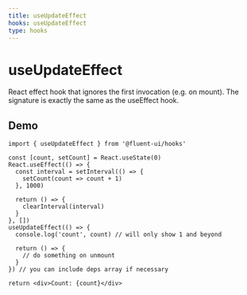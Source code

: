 ```yaml
---
title: useUpdateEffect
hooks: useUpdateEffect
type: hooks
---
```


# useUpdateEffect

<p class="description">React effect hook that ignores the first invocation (e.g. on mount). The signature is exactly the same as the useEffect hook.</p>

## Demo

```tsx
import { useUpdateEffect } from '@fluent-ui/hooks'

const [count, setCount] = React.useState(0)
React.useEffect(() => {
  const interval = setInterval(() => {
    setCount(count => count + 1)
  }, 1000)

  return () => {
    clearInterval(interval)
  }
}, [])
useUpdateEffect(() => {
  console.log('count', count) // will only show 1 and beyond

  return () => {
    // do something on unmount
  }
}) // you can include deps array if necessary

return <div>Count: {count}</div>
```
